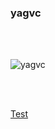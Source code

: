 

<h3>yagvc</h3>

<br><br>

<img src="https://8eba-85-230-194-116.ngrok-free.app/?username=pa-ulander&color=green&style=for-the-badge&label=Views" alt="yagvc" />

<br><br>
 
<a href="https://8eba-85-230-194-116.ngrok-free.app/?username=pa-ulander&color=green&style=for-the-badge&label=Views">Test</a>


